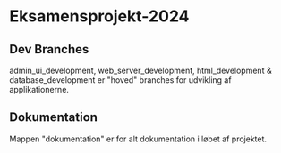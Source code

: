 # Eksamensprojekt-2024

## Dev Branches
admin_ui_development, web_server_development, html_development & database_development er "hoved" branches for udvikling af applikationerne. 

## Dokumentation
Mappen "dokumentation" er for alt dokumentation i løbet af projektet.
